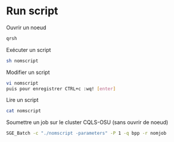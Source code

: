# Run script 

Ouvrir un noeud 
```bash
qrsh
```
Exécuter un script 
```bash
sh nomscript
```
Modifier un script
```bash
vi nomscript
puis pour enregistrer CTRL+c :wq! [enter]
```
Lire un script 
```bash
cat nomscript
```
Soumettre un job sur le cluster CQLS-OSU (sans ouvrir de noeud)
```bash
SGE_Batch -c "./nomscript -parameters" -P 1 -q bpp -r nomjob
```

# 
